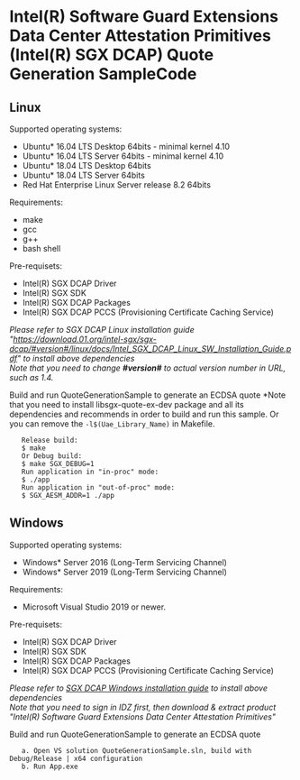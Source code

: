 Intel(R) Software Guard Extensions Data Center Attestation Primitives (Intel(R) SGX DCAP) Quote Generation SampleCode
================================================

## Linux
Supported operating systems:
* Ubuntu* 16.04 LTS Desktop 64bits - minimal kernel 4.10
* Ubuntu* 16.04 LTS Server 64bits - minimal kernel 4.10
* Ubuntu* 18.04 LTS Desktop 64bits
* Ubuntu* 18.04 LTS Server 64bits
* Red Hat Enterprise Linux Server release 8.2 64bits

Requirements:
* make
* gcc
* g++
* bash shell

Pre-requisets:
* Intel(R) SGX DCAP Driver
* Intel(R) SGX SDK
* Intel(R) SGX DCAP Packages
* Intel(R) SGX DCAP PCCS (Provisioning Certificate Caching Service)

*Please refer to SGX DCAP Linux installation guide "https://download.01.org/intel-sgx/sgx-dcap/#version#/linux/docs/Intel_SGX_DCAP_Linux_SW_Installation_Guide.pdf" to install above dependencies*<br/>
*Note that you need to change **\#version\#** to actual version number in URL, such as 1.4.*


Build and run QuoteGenerationSample to generate an ECDSA quote
*Note that you need to install libsgx-quote-ex-dev package and all its dependencies and recommends in order to build and run this sample. Or you can remove the `-l$(Uae_Library_Name)` in Makefile.
```
   Release build:
   $ make
   Or Debug build:
   $ make SGX_DEBUG=1
   Run application in "in-proc" mode:
   $ ./app
   Run application in "out-of-proc" mode:
   $ SGX_AESM_ADDR=1 ./app
```

## Windows
Supported operating systems:
   * Windows* Server 2016 (Long-Term Servicing Channel)
   * Windows* Server 2019 (Long-Term Servicing Channel)

Requirements:
* Microsoft Visual Studio 2019 or newer.

Pre-requisets:
* Intel(R) SGX DCAP Driver
* Intel(R) SGX SDK
* Intel(R) SGX DCAP Packages
* Intel(R) SGX DCAP PCCS (Provisioning Certificate Caching Service)


*Please refer to [SGX DCAP Windows installation guide](https://software.intel.com/en-us/sgx/sdk) to install above dependencies*<br/>
*Note that you need to sign in IDZ first, then download & extract product "Intel(R) Software Guard Extensions Data Center Attestation Primitives"*

Build and run QuoteGenerationSample to generate an ECDSA quote
```
   a. Open VS solution QuoteGenerationSample.sln, build with Debug/Release | x64 configuration
   b. Run App.exe
```
